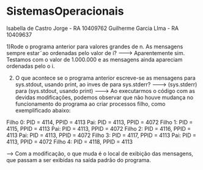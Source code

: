# SistemasOperacionais
Isabella de Castro Jorge - RA 10409762
Guilherme Garcia LIma - RA 10409637

1)Rode o programa anterior para valores grandes de n. As mensagens sempre estar˜ao ordenadas pelo valor de i?
---> Aparentemente sim. Testamos com o valor de 1.000.000 e as mensagens ainda apareciam ordenadas pelo o i.  

2) O que acontece se o programa anterior escreve-se as mensagens para sys.stdout, usando print, ao inves de para sys.stderr?
---> (sys.stderr) para (sys.stdout, usando print)
---> Ao executarmos o código com as devidas modificações, podemos observar que não houve mudança no funcionamento do programa ao criar processos filho, como exemplificado abaixo:

Filho 0: PID = 4114, PPID = 4113
Pai: PID = 4113, PPID = 4072
Filho 1: PID = 4115, PPID = 4113
Pai: PID = 4113, PPID = 4072
Filho 2: PID = 4116, PPID = 4113
Pai: PID = 4113, PPID = 4072
Filho 3: PID = 4117, PPID = 4113
Pai: PID = 4113, PPID = 4072
Filho 4: PID = 4118, PPID = 4113

--> Com a modificação, o que muda é o local de exibição das mensagens, que passam a ser exibidas na saída padrão do programa.
